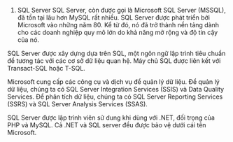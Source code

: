 1. SQL Server
SQL Server, còn được gọi là Microsoft SQL Server (MSSQL), đã tồn tại lâu hơn MySQL rất nhiều. SQL Server được phát triển bởi Microsoft vào những năm 80. Kể từ đó, nó đã trở thành nền tảng dành cho các doanh nghiệp quy mô lớn do khả năng mở rộng và độ tin cậy của nó.

SQL Server được xây dựng dựa trên SQL, một ngôn ngữ lập trình tiêu chuẩn để tương tác với các cơ sở dữ liệu quan hệ. Máy chủ SQL được liên kết với Transact-SQL hoặc T-SQL.

Microsoft cung cấp các công cụ và dịch vụ để quản lý dữ liệu. Để quản lý dữ liệu, chúng ta có SQL Server Integration Services (SSIS) và Data Quality Services. Để phân tích dữ liệu, chúng ta có SQL Server Reporting Services (SSRS) và SQL Server Analysis Services (SSAS).

SQL Server được lập trình viên sử dung khi dùng với .NET, đối trọng của PHP và MySQL. Cả .NET và SQL server đều được bảo vệ dưới cái tên Microsoft.
